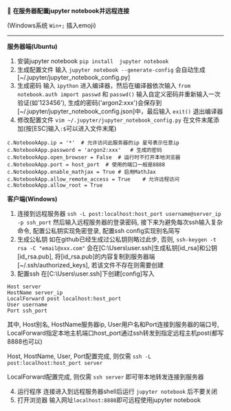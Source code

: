 🔔 **在服务器配置jupyter notebook并远程连接**

(Windows系统 `Win+;` 插入emoji)

***

**服务器端(Ubuntu)**

1. 安装jupyter notebook `pip install  jupyter notebook`
2. 生成配置文件 输入 `jupyter notebook --generate-config` 会自动生成[~/.jupyter/jupyter_notebook_config.py]
3. 生成密码 输入 `ipython` 进入编译器，然后在编译器依次输入 `from  notebook.auth import passwd` 和 `passwd()` 输入自定义密码并重新输入一次验证(如'123456'), 生成的密码('argon2:xxx')会保存到[~/.jupyter/jupyter_notebook_config.json]中，最后输入 `exit()` 退出编译器
4. 修改配置文件 `vim ~/.jupyter/jupyter_notebook_config.py` 在文件末尾添加(按[ESC]输入`:$`可以进入文件末尾)
```
c.NotebookApp.ip = '*'  # 允许访问此服务器的ip 星号表示任意ip
c.NotebookApp.password = 'argon2:xxx'   # 生成的密码
c.NotebookApp.open_browser = False  # 运行时不打开本地浏览器
c.NotebookApp.port = host_port  # 使用的端口一般是8888
c.NotebookApp.enable_mathjax = True # 启用MathJax
c.NotebookApp.allow_remote_access = True    # 允许远程访问
c.NotebookApp.allow_root = True           
```

**客户端(Windows)**

1. 连接到远程服务器 `ssh -L post:localhost:host_port username@server_ip -p ssh_port` 然后输入远程服务器的登录密码, 接下来为避免每次ssh输入复杂命令, 配置公私钥实现免密登录, 配置ssh config实现别名简写
2. 生成公私钥 如在github已经生成过公私钥则略过此步, 否则, `ssh-keygen -t rsa -C "email@xxx.com"` 会在[C:\Users\user\.ssh]生成私钥[id_rsa]和公钥[id_rsa.pub], 将[id_rsa.pub]的内容复制到服务器端[~/.ssh/authorized_keys], 若该文件不存在则需要创建
3. 配置ssh 在[C:\Users\user\.ssh]下创建[config]写入
```
Host server
HostName server_ip
LocalForward post localhost:host_port
User username
Port ssh_port
```
其中, Host别名, HostName服务器ip, User用户名和Port连接到服务器的端口号, LocalForward指定本地主机端口host_port通过ssh转发到指定远程主机post(都写8888也可以)

Host, HostName, User, Port配置完成, 则仅需 `ssh -L post:localhost:host_port server`

LocalForward配置完成, 则仅需 `ssh server` 即可带本地转发连接到服务器

4. 运行程序 连接进入到远程服务器shell后运行 `jupyter notebook` 后不要关闭
5. 打开浏览器 输入网址`localhost:8888`即可远程使用jupyter notebook